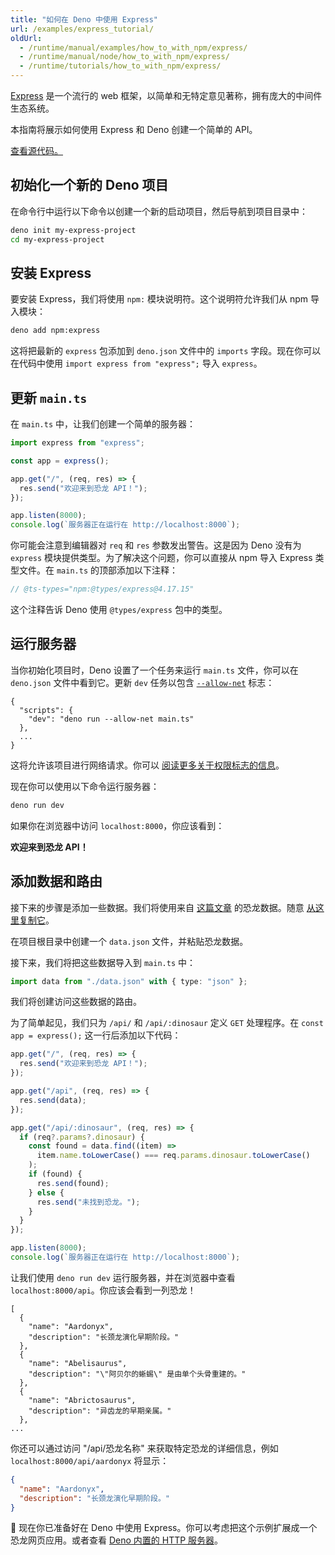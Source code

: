 ```yaml
---
title: "如何在 Deno 中使用 Express"
url: /examples/express_tutorial/
oldUrl:
  - /runtime/manual/examples/how_to_with_npm/express/
  - /runtime/manual/node/how_to_with_npm/express/
  - /runtime/tutorials/how_to_with_npm/express/
---
```


[Express](https://expressjs.com/) 是一个流行的 web 框架，以简单和无特定意见著称，拥有庞大的中间件生态系统。

本指南将展示如何使用 Express 和 Deno 创建一个简单的 API。

[查看源代码。](https://github.com/denoland/tutorial-with-express)

## 初始化一个新的 Deno 项目

在命令行中运行以下命令以创建一个新的启动项目，然后导航到项目目录中：

```sh
deno init my-express-project
cd my-express-project
```

## 安装 Express

要安装 Express，我们将使用 `npm:` 模块说明符。这个说明符允许我们从 npm 导入模块：

```sh
deno add npm:express
```

这将把最新的 `express` 包添加到 `deno.json` 文件中的 `imports` 字段。现在你可以在代码中使用 `import express from "express";` 导入 `express`。

## 更新 `main.ts`

在 `main.ts` 中，让我们创建一个简单的服务器：

```ts
import express from "express";

const app = express();

app.get("/", (req, res) => {
  res.send("欢迎来到恐龙 API！");
});

app.listen(8000);
console.log(`服务器正在运行在 http://localhost:8000`);
```

你可能会注意到编辑器对 `req` 和 `res` 参数发出警告。这是因为 Deno 没有为 `express` 模块提供类型。为了解决这个问题，你可以直接从 npm 导入 Express 类型文件。在 `main.ts` 的顶部添加以下注释：

```ts
// @ts-types="npm:@types/express@4.17.15"
```

这个注释告诉 Deno 使用 `@types/express` 包中的类型。

## 运行服务器

当你初始化项目时，Deno 设置了一个任务来运行 `main.ts` 文件，你可以在 `deno.json` 文件中看到它。更新 `dev` 任务以包含 [`--allow-net`](/runtime/fundamentals/security/#network-access) 标志：

````jsonc
{
  "scripts": {
    "dev": "deno run --allow-net main.ts"
  }, 
  ...
}
````

这将允许该项目进行网络请求。你可以 [阅读更多关于权限标志的信息](/runtime/fundamentals/security/)。

现在你可以使用以下命令运行服务器：

```sh
deno run dev
```

如果你在浏览器中访问 `localhost:8000`，你应该看到：

**欢迎来到恐龙 API！**

## 添加数据和路由

接下来的步骤是添加一些数据。我们将使用来自 [这篇文章](https://www.thoughtco.com/dinosaurs-a-to-z-1093748) 的恐龙数据。随意
[从这里复制它](https://raw.githubusercontent.com/denoland/tutorial-with-express/refs/heads/main/data.json)。

在项目根目录中创建一个 `data.json` 文件，并粘贴恐龙数据。

接下来，我们将把这些数据导入到 `main.ts` 中：

```ts
import data from "./data.json" with { type: "json" };
```

我们将创建访问这些数据的路由。

为了简单起见，我们只为 `/api/` 和 `/api/:dinosaur` 定义 `GET` 处理程序。在 `const app = express();` 这一行后添加以下代码：

```ts
app.get("/", (req, res) => {
  res.send("欢迎来到恐龙 API！");
});

app.get("/api", (req, res) => {
  res.send(data);
});

app.get("/api/:dinosaur", (req, res) => {
  if (req?.params?.dinosaur) {
    const found = data.find((item) =>
      item.name.toLowerCase() === req.params.dinosaur.toLowerCase()
    );
    if (found) {
      res.send(found);
    } else {
      res.send("未找到恐龙。");
    }
  }
});

app.listen(8000);
console.log(`服务器正在运行在 http://localhost:8000`);
```

让我们使用 `deno run dev` 运行服务器，并在浏览器中查看 `localhost:8000/api`。你应该会看到一列恐龙！

```jsonc
[
  {
    "name": "Aardonyx",
    "description": "长颈龙演化早期阶段。"
  },
  {
    "name": "Abelisaurus",
    "description": "\"阿贝尔的蜥蜴\" 是由单个头骨重建的。"
  },
  {
    "name": "Abrictosaurus",
    "description": "异齿龙的早期亲属。"
  },
...
```

你还可以通过访问 "/api/恐龙名称" 来获取特定恐龙的详细信息，例如 `localhost:8000/api/aardonyx` 将显示：

```json
{
  "name": "Aardonyx",
  "description": "长颈龙演化早期阶段。"
}
```

🦕 现在你已准备好在 Deno 中使用 Express。你可以考虑把这个示例扩展成一个恐龙网页应用。或者查看
[Deno 内置的 HTTP 服务器](https://docs.deno.com/runtime/fundamentals/http_server/)。